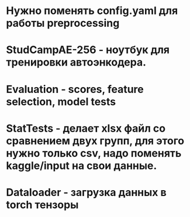 # Нужно поменять config.yaml для работы preprocessing

# StudCampAE-256 - ноутбук для тренировки автоэнкодера.

# Evaluation - scores, feature selection, model tests

# StatTests - делает xlsx файл со сравнением двух групп, для этого нужно только csv, надо поменять kaggle/input на свои данные.

# Dataloader - загрузка данных в torch тензоры


